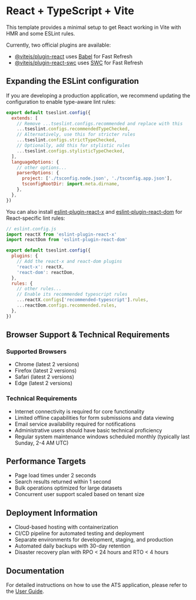 # React + TypeScript + Vite

This template provides a minimal setup to get React working in Vite with HMR and some ESLint rules.

Currently, two official plugins are available:

- [@vitejs/plugin-react](https://github.com/vitejs/vite-plugin-react/blob/main/packages/plugin-react/README.md) uses [Babel](https://babeljs.io/) for Fast Refresh
- [@vitejs/plugin-react-swc](https://github.com/vitejs/vite-plugin-react-swc) uses [SWC](https://swc.rs/) for Fast Refresh

## Expanding the ESLint configuration

If you are developing a production application, we recommend updating the configuration to enable type-aware lint rules:

```js
export default tseslint.config({
  extends: [
    // Remove ...tseslint.configs.recommended and replace with this
    ...tseslint.configs.recommendedTypeChecked,
    // Alternatively, use this for stricter rules
    ...tseslint.configs.strictTypeChecked,
    // Optionally, add this for stylistic rules
    ...tseslint.configs.stylisticTypeChecked,
  ],
  languageOptions: {
    // other options...
    parserOptions: {
      project: ['./tsconfig.node.json', './tsconfig.app.json'],
      tsconfigRootDir: import.meta.dirname,
    },
  },
})
```

You can also install [eslint-plugin-react-x](https://github.com/Rel1cx/eslint-react/tree/main/packages/plugins/eslint-plugin-react-x) and [eslint-plugin-react-dom](https://github.com/Rel1cx/eslint-react/tree/main/packages/plugins/eslint-plugin-react-dom) for React-specific lint rules:

```js
// eslint.config.js
import reactX from 'eslint-plugin-react-x'
import reactDom from 'eslint-plugin-react-dom'

export default tseslint.config({
  plugins: {
    // Add the react-x and react-dom plugins
    'react-x': reactX,
    'react-dom': reactDom,
  },
  rules: {
    // other rules...
    // Enable its recommended typescript rules
    ...reactX.configs['recommended-typescript'].rules,
    ...reactDom.configs.recommended.rules,
  },
})
```

## Browser Support & Technical Requirements

### Supported Browsers
- Chrome (latest 2 versions)
- Firefox (latest 2 versions)
- Safari (latest 2 versions)
- Edge (latest 2 versions)

### Technical Requirements
- Internet connectivity is required for core functionality
- Limited offline capabilities for form submissions and data viewing
- Email service availability required for notifications
- Administrative users should have basic technical proficiency
- Regular system maintenance windows scheduled monthly (typically last Sunday, 2-4 AM UTC)

## Performance Targets
- Page load times under 2 seconds
- Search results returned within 1 second
- Bulk operations optimized for large datasets
- Concurrent user support scaled based on tenant size

## Deployment Information
- Cloud-based hosting with containerization
- CI/CD pipeline for automated testing and deployment
- Separate environments for development, staging, and production
- Automated daily backups with 30-day retention
- Disaster recovery plan with RPO < 24 hours and RTO < 4 hours

## Documentation

For detailed instructions on how to use the ATS application, please refer to the [User Guide](docs/USER_GUIDE.md).
